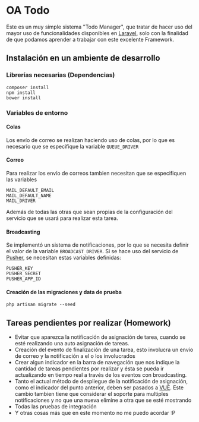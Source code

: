 # OA Todo

Este es un muy simple sistema "Todo Manager", que tratar de hacer uso del mayor uso de
funcionalidades disponibles en [Laravel](http://laravel.com), solo con la finalidad de que
podamos aprender a trabajar con este excelente Framework.

## Instalación en un ambiente de desarrollo
### Librerías necesarias (Dependencias)
```
composer install
npm install
bower install
```
### Variables de entorno
#### Colas
Los envío de correo se realizan haciendo uso de colas, por lo que es necesario que se 
especifique la variable `QUEUE_DRIVER`
#### Correo
Para realizar los envío de correos tambien necesitan que se especifiquen las variables
```
MAIL_DEFAULT_EMAIL
MAIL_DEFAULT_NAME
MAIL_DRIVER
```
Además de todas las otras que sean propias de la configuración del servicio que se usará para
realizar esta tarea.
#### Broadcasting
Se implementó un sistema de notificaciones, por lo que se necesita definir el valor de 
la variable `BROADCAST_DRIVER`.
Si se hace uso del servicio de [Pusher](https://pusher.com/), se necesitan estas variables definidas:
```
PUSHER_KEY
PUSHER_SECRET
PUSHER_APP_ID
```
#### Creación de las migraciones y data de prueba
```
php artisan migrate --seed
```


## Tareas pendientes por realizar (Homework)
- Evitar que aparezca la notificación de asignación de tarea, cuando se esté realizando una auto asignación de tareas.
- Creación del evento de finalización de una tarea, esto involucra un envío de correo y la notificación a el o los involucrados
- Crear algun indicador en la barra de navegación que nos indique la cantidad de tareas pendientes por realizar y ésta se pueda ir actualizando en tiempo real a través de los eventos con broadcasting.
- Tanto el actual método de despliegue de la notificación de asignación, como el indicador del punto anterior, deben ser pasados a [VUE](http://vuejs.org/). Este cambio tambien tiene que considerar el soporte para multiples notificaciones y no que una nueva elimine a otra que se esté mostrando
- Todas las pruebas de integración 
- Y otras cosas más que en este momento no me puedo acordar :P